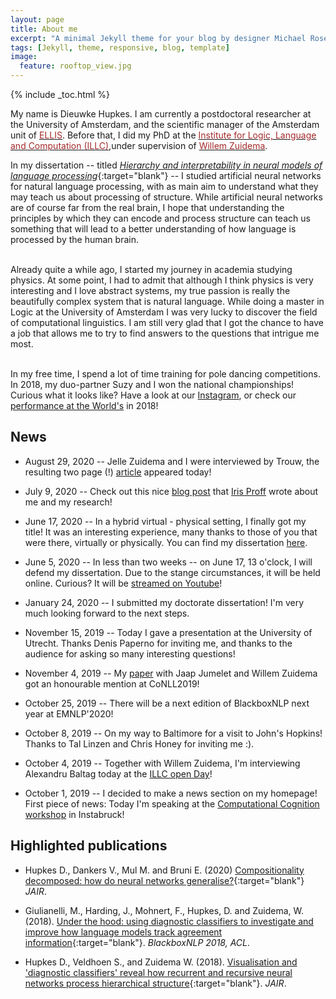 ```yaml
---
layout: page
title: About me
excerpt: "A minimal Jekyll theme for your blog by designer Michael Rose."
tags: [Jekyll, theme, responsive, blog, template]
image:
  feature: rooftop_view.jpg
---
```


{% include _toc.html %}

My name is Dieuwke Hupkes.
I am currently a postdoctoral researcher at the University of Amsterdam, and the scientific manager of the Amsterdam unit of <a href="https://ellis.eu/" target="_blank"><font color="brown">ELLIS</font></a>. 
Before that, I did my PhD at the <a href="https:/illc.uva.nl" target="_blank"><font color="brown">Institute for Logic, Language and Computation (ILLC)</font></a>,under supervision of <a href="https://staff.fnwi.uva.nl/w.zuidema/" target="_blank"><font color="brown">Willem Zuidema</font></a>.

In my dissertation -- titled [<i>Hierarchy and interpretability in neural models of language processing</i>](https://pure.uva.nl/ws/files/48164248/Thesis.pdf){:target="blank"} -- I studied artificial neural networks for natural language processing, with as main aim to understand what they may teach us about processing of structure.
While artificial neural networks are of course far from the real brain, I hope that understanding the principles by which they can encode and process structure can teach us something that will lead to a better understanding of how language is processed by the human brain. 
<br /><br />

Already quite a while ago, I started my journey in academia studying physics.
At some point, I had to admit that although I think physics is very interesting and I love abstract systems, my true passion is really the beautifully complex system that is natural language.
While doing a master in Logic at the University of Amsterdam I was very lucky to discover the field of computational linguistics.
I am still very glad that I got the chance to have a job that allows me to try to find answers to the questions that intrigue me most.
<br /><br />

In my free time, I spend a lot of time training for pole dancing competitions. 
In 2018, my duo-partner Suzy and I won the national championships!
Curious what it looks like?
Have a look at our <a href="https://www.instagram.com/duo_polenotti/" target="_blank">Instagram</a>, or check our <a href="https://www.youtube.com/watch?v=ylr0YnVzjOg&t=158s" target="_blank">performance at the World's</a> in 2018!

## News

- August 29, 2020 -- Jelle Zuidema and I were interviewed by Trouw, the resulting two page (!) [article](Trouw-29-08-2020-article.pdf) appeared today!

- July 9, 2020 -- Check out this nice <a href="https://resources.illc.uva.nl/illc-blog/lightening-up-the-black-box/">blog post</a> that <a href="https://resources.illc.uva.nl/illc-blog/lightening-up-the-black-box/" target="_blank">Iris Proff</a> wrote about me and my research!


- June 17, 2020 -- In a hybrid virtual - physical setting, I finally got my title! It was an interesting experience, many thanks to those of you that were there, virtually or physically. You can find my dissertation <a href="http://www.illc.uva.nl/Research/Publications/Dissertations/DS-2020-06.text.pdf">here</a>.
 
- June 5, 2020 -- In less than two weeks -- on June 17, 13 o'clock, I will defend my dissertation. Due to the stange circumstances, it will be held online. Curious? It will be <a href="https://www.youtube.com/watch?v=aRTXv5MWmb8&feature=youtu.be">streamed on Youtube</a>!

- January 24, 2020 -- I submitted my doctorate dissertation! I'm very much looking forward to the next steps.

- November 15, 2019 -- Today I gave a presentation at the University of Utrecht. Thanks Denis Paperno for inviting me, and thanks to the audience for asking so many interesting questions!

- November 4, 2019 -- My <a href="https://www.aclweb.org/anthology/K19-1001.pdf" target="_blank">paper</a> with Jaap Jumelet and Willem Zuidema got an honourable mention at CoNLL2019!

- October 25, 2019 -- There will be a next edition of BlackboxNLP next year at EMNLP'2020!

- October 8, 2019 -- On my way to Baltimore for a visit to John's Hopkins! Thanks to Tal Linzen and Chris Honey for inviting me :).

- October 4, 2019 -- Together with Willem Zuidema, I'm interviewing Alexandru Baltag today at the <a href="https://www.illc.uva.nl/AbouttheILLC/Activities/ILLC-Open-Day/ILLC-Open-Day-2019/" target="_blank">ILLC open Day</a>!

- October 1, 2019 -- I decided to make a news section on my homepage! First piece of news: Today I'm speaking at the <a href="http://www.comco2019.com/" target="_blank">Computational Cognition workshop</a> in Instabruck!  
  

## Highlighted publications 

* Hupkes D., Dankers V., Mul M. and Bruni E. (2020)
[Compositionality decomposed: how do neural networks generalise?](https://jair.org/index.php/jair/article/view/11674/26576){:target="blank"}
*JAIR*.

* Giulianelli, M., Harding, J., Mohnert, F., Hupkes, D. and Zuidema, W. (2018). 
[Under the hood: using diagnostic classifiers to investigate and improve how language models track agreement information](http://aclweb.org/anthology/W18-5426){:target="blank"}.
*BlackboxNLP 2018, ACL*.

* Hupkes D., Veldhoen S., and Zuidema W. (2018). [Visualisation and 'diagnostic classifiers' reveal how recurrent and recursive neural networks process hierarchical structure](https://jair.org/index.php/jair/article/view/11196/26408){:target="blank"}.
*JAIR*.
